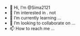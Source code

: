 - 👋 Hi, I’m @Sima2121
- 👀 I’m interested in . not
- 🌱 I’m currently learning ...
- 💞️ I’m looking to collaborate on ...
- 📫 How to reach me ...

<!---
Sima2121/Sima2121 is a ✨ special ✨ repository because its `README.md` (this file) appears on your GitHub profile.
You can click the Preview link to take a look at your changes.
--->
